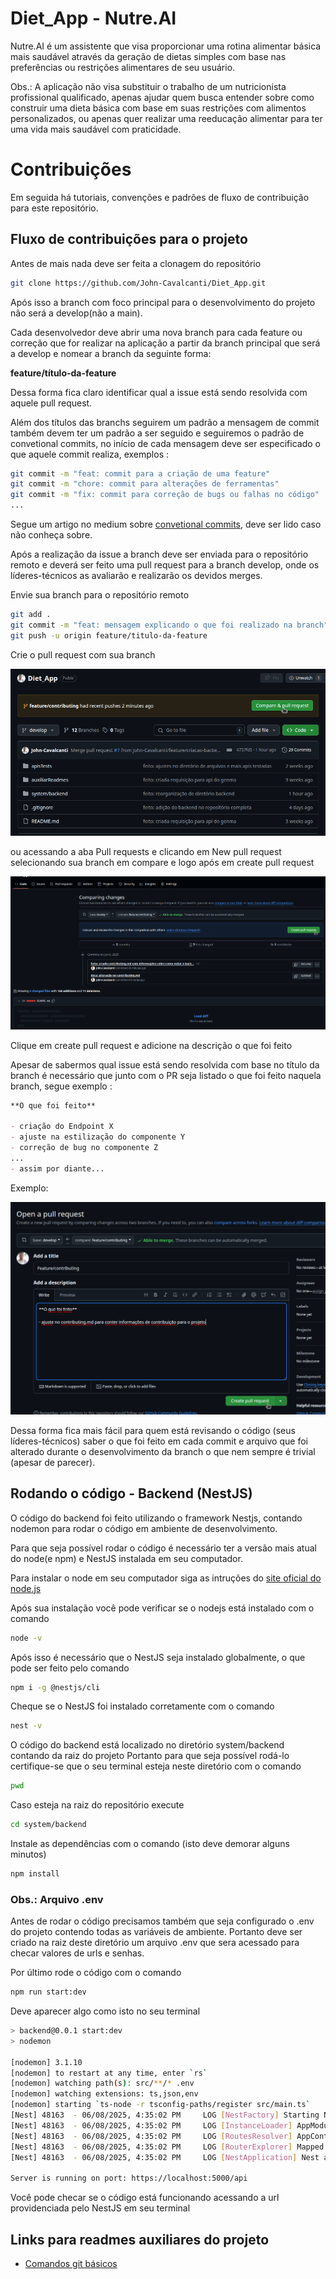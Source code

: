 # Diet_App - Nutre.AI

Nutre.AI é um assistente que visa proporcionar uma rotina alimentar básica mais saudável através da geração de dietas simples com base nas preferências ou restrições alimentares de seu usuário.

Obs.: A aplicação não visa substituir o trabalho de um nutricionista profissional qualificado, apenas ajudar quem busca entender sobre como construir uma dieta básica com base em suas restrições com alimentos personalizados, ou apenas quer realizar uma reeducação alimentar para ter uma vida mais saudável com praticidade.

# Contribuições

Em seguida há tutoriais, convenções e padrões de fluxo de contribuição para este repositório.


## Fluxo de contribuições para o projeto

Antes de mais nada deve ser feita a clonagem do repositório 

```bash
git clone https://github.com/John-Cavalcanti/Diet_App.git
```

Após isso a branch com foco principal para o desenvolvimento do projeto não será a develop(não a main).

Cada desenvolvedor deve abrir uma nova branch para cada feature ou correção que for realizar na aplicação
a partir da branch principal que será a develop e nomear a branch da seguinte forma:

**feature/título-da-feature**

Dessa forma fica claro identificar qual a issue está sendo resolvida com aquele pull request.

Além dos títulos das branchs seguirem um padrão a mensagem de commit também devem ter um padrão a ser seguido e seguiremos o padrão de convetional commits, no início de cada mensagem deve ser especificado o que aquele commit realiza, exemplos :

```bash
git commit -m "feat: commit para a criação de uma feature"
git commit -m "chore: commit para alterações de ferramentas"
git commit -m "fix: commit para correção de bugs ou falhas no código"
...
```

Segue um artigo no medium sobre [convetional commits](https://medium.com/linkapi-solutions/conventional-commits-pattern-3778d1a1e657), deve ser lido caso não conheça sobre.

Após a realização da issue a branch deve ser enviada para o repositório remoto e deverá ser feito uma pull request para a branch develop, onde os líderes-técnicos as avaliarão e realizarão os devidos merges.

Envie sua branch para o repositório remoto

```bash
git add .
git commit -m "feat: mensagem explicando o que foi realizado na branch"
git push -u origin feature/titulo-da-feature
```

Crie o pull request com sua branch

![PR via pag inicial](/auxiliarReadmes/imgs/creatingPR.png)

ou acessando a aba Pull requests e clicando em New pull request selecionando sua branch em compare e logo após em create pull request

![New PR](/auxiliarReadmes/imgs/creatingPR1.png)

Clique em create pull request e adicione na descrição o que foi feito

Apesar de sabermos qual issue está sendo resolvida com base no título da branch é necessário que junto com o PR seja listado o que foi feito naquela branch, segue exemplo :

```markdown
**O que foi feito**

- criação do Endpoint X
- ajuste na estilização do componente Y
- correção de bug no componente Z
...
- assim por diante...
```

Exemplo:

![](/auxiliarReadmes/imgs/creatingPR2.png)

Dessa forma fica mais fácil para quem está revisando o código (seus líderes-técnicos) saber o que foi feito em cada commit e arquivo que foi alterado durante o desenvolvimento da branch o que nem sempre é trivial (apesar de parecer).

## Rodando o código - Backend (NestJS)

O código do backend foi feito utilizando o framework Nestjs, contando nodemon para rodar o código em ambiente de desenvolvimento.

Para que seja possível rodar o código é necessário ter a versão mais atual do node(e npm) e NestJS instalada em seu computador.

Para instalar o node em seu computador siga as intruções do [site oficial do node.js](https://nodejs.org/pt/download)

Após sua instalação você pode verificar se o nodejs está instalado com o comando

```bash
node -v
```

Após isso é necessário que o NestJS seja instalado globalmente, o que pode ser feito pelo comando 

```bash
npm i -g @nestjs/cli
```

Cheque se o NestJS foi instalado corretamente com o comando 

```bash
nest -v
```

O código do backend está localizado no diretório system/backend contando da raiz do projeto
Portanto para que seja possível rodá-lo certifique-se que o seu terminal esteja neste diretório com o comando 

```bash
pwd
```

Caso esteja na raiz do repositório execute 

```bash
cd system/backend
```

Instale as dependências com o comando (isto deve demorar alguns minutos)

```bash
npm install
```

### Obs.: Arquivo .env

Antes de rodar o código precisamos também que seja configurado o .env do projeto contendo todas as variáveis de ambiente.
Portanto deve ser criado na raiz deste diretório um arquivo .env que sera acessado para checar valores de urls e senhas.

Por último rode o código com o comando

```bash
npm run start:dev
```

Deve aparecer algo como isto no seu terminal

```bash
> backend@0.0.1 start:dev
> nodemon

[nodemon] 3.1.10
[nodemon] to restart at any time, enter `rs`
[nodemon] watching path(s): src/**/* .env
[nodemon] watching extensions: ts,json,env
[nodemon] starting `ts-node -r tsconfig-paths/register src/main.ts`
[Nest] 48163  - 06/08/2025, 4:35:02 PM     LOG [NestFactory] Starting Nest application...
[Nest] 48163  - 06/08/2025, 4:35:02 PM     LOG [InstanceLoader] AppModule dependencies initialized +8ms
[Nest] 48163  - 06/08/2025, 4:35:02 PM     LOG [RoutesResolver] AppController {/api}: +4ms
[Nest] 48163  - 06/08/2025, 4:35:02 PM     LOG [RouterExplorer] Mapped {/api, GET} route +4ms
[Nest] 48163  - 06/08/2025, 4:35:02 PM     LOG [NestApplication] Nest application successfully started +1ms

Server is running on port: https://localhost:5000/api
```

Você pode checar se o código está funcionando acessando a url providenciada pelo NestJS em seu terminal

## Links para readmes auxiliares do projeto

- [Comandos git básicos](auxiliarReadmes/gitCommands.md)

